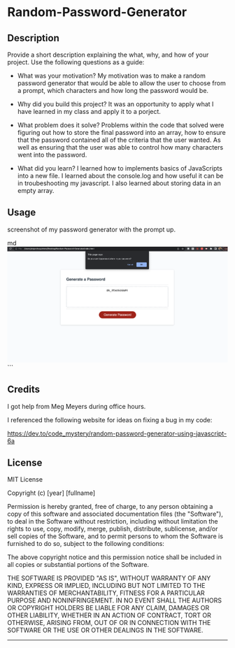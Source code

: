 # Random-Password-Generator
## Description

Provide a short description explaining the what, why, and how of your project. Use the following questions as a guide:

- What was your motivation?
    My motivation was to make a random password generator that would be able to allow the user to choose from a prompt, which characters and how long the password would be. 

- Why did you build this project?
    It was an opportunity to apply what I have learned in my class and apply it to a porject.

- What problem does it solve?
    Problems within the code that solved were figuring out how to store the final password into an array, how to ensure that the password contained all of the criteria that the user wanted. As well as ensuring that the user was able to control how many characters went into the password. 

- What did you learn?
    I learned how to implements basics of JavaScripts into a new file. I learned about the console.log and how useful it can be in troubeshooting my javascript. I also learned about storing data in an empty array. 

## Usage

screenshot of my password generator with the prompt up. 

md![alt text](assets/screenshot.png)
    ```

## Credits

I got help from Meg Meyers during office hours.

I referenced the following website for ideas on fixing a bug in my code:

https://dev.to/code_mystery/random-password-generator-using-javascript-6a


## License

MIT License

Copyright (c) [year] [fullname]

Permission is hereby granted, free of charge, to any person obtaining a copy
of this software and associated documentation files (the "Software"), to deal
in the Software without restriction, including without limitation the rights
to use, copy, modify, merge, publish, distribute, sublicense, and/or sell
copies of the Software, and to permit persons to whom the Software is
furnished to do so, subject to the following conditions:

The above copyright notice and this permission notice shall be included in all
copies or substantial portions of the Software.

THE SOFTWARE IS PROVIDED "AS IS", WITHOUT WARRANTY OF ANY KIND, EXPRESS OR
IMPLIED, INCLUDING BUT NOT LIMITED TO THE WARRANTIES OF MERCHANTABILITY,
FITNESS FOR A PARTICULAR PURPOSE AND NONINFRINGEMENT. IN NO EVENT SHALL THE
AUTHORS OR COPYRIGHT HOLDERS BE LIABLE FOR ANY CLAIM, DAMAGES OR OTHER
LIABILITY, WHETHER IN AN ACTION OF CONTRACT, TORT OR OTHERWISE, ARISING FROM,
OUT OF OR IN CONNECTION WITH THE SOFTWARE OR THE USE OR OTHER DEALINGS IN THE
SOFTWARE.

---